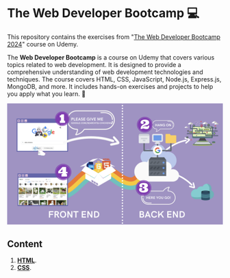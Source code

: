 # The Web Developer Bootcamp :computer:

This repository contains the exercises from "[The Web Developer Bootcamp 2024](https://www.udemy.com/course/the-web-developer-bootcamp/?couponCode=KEEPLEARNING)" course on Udemy.

The **Web Developer Bootcamp** is a course on Udemy that covers various topics related to web development. It is designed to provide a comprehensive understanding of web development technologies and techniques. The course covers HTML, CSS, JavaScript, Node.js, Express.js, MongoDB, and more. It includes hands-on exercises and projects to help you apply what you learn. :rocket:

<p align="center">
  <img src="assets/web_development_diagram.png" alt="Web Development diagram">
</p>

## Content

1. **[HTML](/1%20-%20HTML/)**.
2. **[CSS](/2%20-%20CSS/)**.
